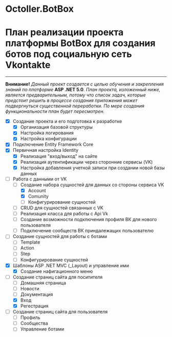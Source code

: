 # Octoller.BotBox

# План реализации проекта платформы BotBox для создания ботов под социальную сеть Vkontakte 
____

__Внимание!__ _Данный проект создается с целью обучения и закрепления знаний по платформе_ __ASP .NET 5.0__.
_План проекта, изложенный ниже, является предварительным, потому что список задач, которые предстоит решить в процессе создания приложения может подвергнуться существенной переработки. По мере создания функциональности план будет пересмотрен._

- [x] Создание проекта и его подготовка к разработке
    - [x] Организация базовой структуры
    - [x] Настройка логирования
    - [x] Настройка конфигурации
- [x] Подключение Entity Framework Core
- [x] Первичная настройка Identity 
    - [x] Реализация "вход/выход" на сайте
    - [x] Реализация аутентификации через сторонние сервисы (VK)
    - [x] Настройка добавления учетной записи при создании новой базы данных
- [ ] Работа с данными от VK
    - [ ] Создание набора сущностей для данных со стороны сервиса VK
        - [x] Account
        - [x] Comunity 
        - [ ] Конфигурирование сущностей
    - [ ] CRUD для сущностей связанных с VK
    - [ ] Реализация класса для работы с Api Vk
    - [ ] Создание возможности подключения профиля ВК для нового пользователя 
    - [ ] Подключение сообществ ВК приндалежащих пользователю 
- [ ] Создание сущностей для работы с ботами
    - [ ] Template 
    - [ ] Action
    - [ ] Step
    - [ ] Конфигурирование сущностей
- [x] Шаблоны ASP .NET MVC (_Layout) и управление ими
    - [x] Создание нафигационного меню 
- [ ] Создание страниц сайта для поситителя
    - [ ] Домашняя страница
    - [ ] Новости
    - [ ] Документация
    - [x] Вход
    - [x] Регестрация
- [ ] Создание страниц сайта для пользователя
    - [ ] Профиль
    - [ ] Сообщества
    - [ ] Управление ботами